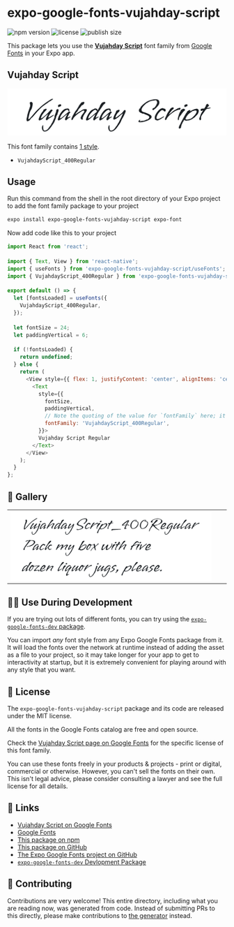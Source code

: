 # expo-google-fonts-vujahday-script

![npm version](https://flat.badgen.net/npm/v/expo-google-fonts-vujahday-script)
![license](https://flat.badgen.net/github/license/expo/google-fonts)
![publish size](https://flat.badgen.net/packagephobia/install/expo-google-fonts-vujahday-script)

This package lets you use the [**Vujahday Script**](https://fonts.google.com/specimen/Vujahday+Script) font family from [Google Fonts](https://fonts.google.com/) in your Expo app.

## Vujahday Script

![Vujahday Script](./font-family.png)

This font family contains [1 style](#-gallery).

- `VujahdayScript_400Regular`

## Usage

Run this command from the shell in the root directory of your Expo project to add the font family package to your project
```sh
expo install expo-google-fonts-vujahday-script expo-font
```

Now add code like this to your project
```js
import React from 'react';

import { Text, View } from 'react-native';
import { useFonts } from 'expo-google-fonts-vujahday-script/useFonts';
import { VujahdayScript_400Regular } from 'expo-google-fonts-vujahday-script/400Regular';

export default () => {
  let [fontsLoaded] = useFonts({
    VujahdayScript_400Regular,
  });

  let fontSize = 24;
  let paddingVertical = 6;

  if (!fontsLoaded) {
    return undefined;
  } else {
    return (
      <View style={{ flex: 1, justifyContent: 'center', alignItems: 'center' }}>
        <Text
          style={{
            fontSize,
            paddingVertical,
            // Note the quoting of the value for `fontFamily` here; it expects a string!
            fontFamily: 'VujahdayScript_400Regular',
          }}>
          Vujahday Script Regular
        </Text>
      </View>
    );
  }
};

```

## 🔡 Gallery


||||
|-|-|-|
|![VujahdayScript_400Regular](.//400Regular/VujahdayScript_400Regular.ttf.png)||||


## 👩‍💻 Use During Development

If you are trying out lots of different fonts, you can try using the [`expo-google-fonts-dev` package](https://github.com/freeboub/google-fonts/tree/master/font-packages/dev#readme).

You can import *any* font style from any Expo Google Fonts package from it. It will load the fonts
over the network at runtime instead of adding the asset as a file to your project, so it may take longer
for your app to get to interactivity at startup, but it is extremely convenient
for playing around with any style that you want.

## 📖 License

The `expo-google-fonts-vujahday-script` package and its code are released under the MIT license.

All the fonts in the Google Fonts catalog are free and open source.

Check the [Vujahday Script page on Google Fonts](https://fonts.google.com/specimen/Vujahday+Script) for the specific license of this font family.

You can use these fonts freely in your products & projects - print or digital, commercial or otherwise. However, you can't sell the fonts on their own. This isn't legal advice, please consider consulting a lawyer and see the full license for all details.

## 🔗 Links

- [Vujahday Script on Google Fonts](https://fonts.google.com/specimen/Vujahday+Script)
- [Google Fonts](https://fonts.google.com/)
- [This package on npm](https://www.npmjs.com/package/expo-google-fonts-vujahday-script)
- [This package on GitHub](https://github.com/freeboub/google-fonts/tree/master/font-packages/vujahday-script)
- [The Expo Google Fonts project on GitHub](https://github.com/freeboub/google-fonts)
- [`expo-google-fonts-dev` Devlopment Package](https://github.com/freeboub/google-fonts/tree/master/font-packages/dev)

## 🤝 Contributing

Contributions are very welcome! This entire directory, including what you are reading now, was generated from code. Instead of submitting PRs to this directly, please make contributions to [the generator](https://github.com/freeboub/google-fonts/tree/master/packages/generator) instead.
